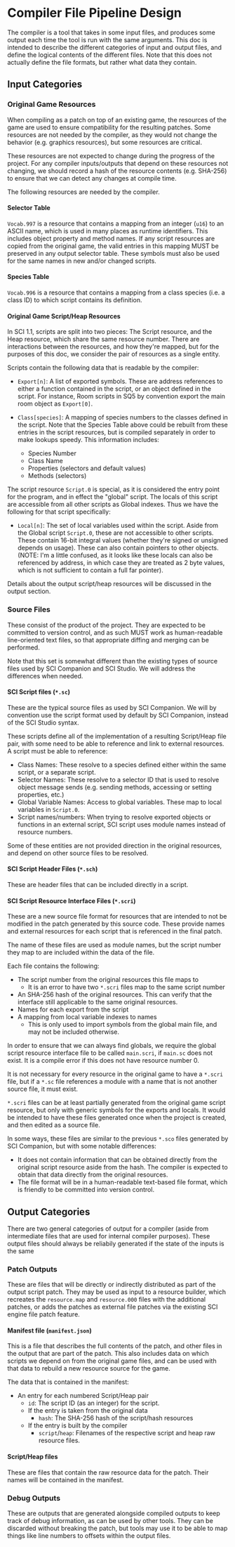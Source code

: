 # Compiler File Pipeline Design

The compiler is a tool that takes in some input files, and produces some output
each time the tool is run with the same arguments. This doc is intended to
describe the different categories of input and output files, and define
the logical contents of the different files. Note that this does not actually
define the file formats, but rather what data they contain.

## Input Categories

### Original Game Resources

When compiling as a patch on top of an existing game, the resources of the game
are used to ensure compatibility for the resulting patches. Some resources are
not needed by the compiler, as they would not change the behavior (e.g.
graphics resources), but some resources are critical.

These resources are not expected to change during the progress of the project.
For any compiler inputs/outputs that depend on these resources not changing, we
should record a hash of the resource contents (e.g. SHA-256) to ensure that we
can detect any changes at compile time.

The following resources are needed by the compiler.

#### Selector Table

`Vocab.997` is a resource that contains a mapping from an integer (`u16`) to
an ASCII name, which is used in many places as runtime identifiers. This
includes object property and method names. If any script resources are copied
from the original game, the valid entries in this mapping MUST be preserved
in any output selector table. These symbols must also be used for the same names
in new and/or changed scripts.

#### Species Table

`Vocab.996` is a resource that contains a mapping from a class species (i.e. a
class ID) to which script contains its definition.

#### Original Game Script/Heap Resources

In SCI 1.1, scripts are split into two pieces: The Script resource, and the
Heap resource, which share the same resource number. There are interactions
between the resources, and how they're mapped, but for the purposes of this doc,
we consider the pair of resources as a single entity.

Scripts contain the following data that is readable by the compiler:

- `Export[n]`: A list of exported symbols. These are address references to
  either a function contained in the script, or an object defined in the script.
  For instance, Room scripts in SQ5 by convention export the main room object
  as `Export[0]`.
- `Class[species]`: A mapping of species numbers to the classes defined in the
  script. Note that the Species Table above could be rebuilt from these entries
  in the script resources, but is compiled separately in order to make lookups
  speedy. This information includes:
  
  - Species Number
  - Class Name
  - Properties (selectors and default values)
  - Methods (selectors)

The script resource `Script.0` is special, as it is considered the entry point
for the program, and in effect the "global" script. The locals of this script
are accessible from all other scripts as Global indexes. Thus we have the
following for that script specifically:

- `Local[n]`: The set of local variables used within the script. Aside from
  the Global script `Script.0`, these are not accessible to other scripts.
  These contain 16-bit integral values (whether they're signed or unsigned
  depends on usage). These can also contain pointers to other objects.
  (NOTE: I'm a little confused, as it looks like these locals can also be
  referenced by address, in which case they are treated as 2 byte values, which
  is not sufficient to contain a full far pointer).

Details about the output script/heap resources will be discussed in the
output section.

### Source Files

These consist of the product of the project. They are expected to be committed
to version control, and as such MUST work as human-readable line-oriented
text files, so that appropriate diffing and merging can be performed.

Note that this set is somewhat different than the existing types of source
files used by SCI Companion and SCI Studio. We will address the differences
when needed.

#### SCI Script files (`*.sc`)

These are the typical source files as used by SCI Companion. We will by
convention use the script format used by default by SCI Companion, instead of
the SCI Studio syntax.

These scripts define all of the implementation of a resulting Script/Heap file pair,
with some need to be able to reference and link to external resources. A script
must be able to reference:

- Class Names: These resolve to a species defined either within the same script,
  or a separate script.
- Selector Names: These resolve to a selector ID that is used to resolve object
  message sends (e.g. sending methods, accessing or setting properties, etc.)
- Global Variable Names: Access to global variables. These map to local
  variables in `Script.0`.
- Script names/numbers: When trying to resolve exported objects or functions
  in an external script, SCI script uses module names instead of resource
  numbers.

Some of these entities are not provided direction in the original resources,
and depend on other source files to be resolved.

#### SCI Script Header Files (`*.sch`)

These are header files that can be included directly in a script.

#### SCI Script Resource Interface Files (`*.scri`)

These are a new source file format for resources that are intended to not be
modified in the patch generated by this source code. These provide names and
external resources for each script that is referenced in the final patch.

The name of these files are used as module names, but the script number they
map to are included within the data of the file.

Each file contains the following:

- The script number from the original resources this file maps to
    - It is an error to have two `*.scri` files map to the same script number
- An SHA-256 hash of the original resources. This can verify that the interface
  still applicable to the same original resources.
- Names for each export from the script
- A mapping from local variable indexes to names
    - This is only used to import symbols from the global main file, and may not
      be included otherwise.

In order to ensure that we can always find globals, we require the global
script resource interface file to be called `main.scri`, if `main.sc` does
not exist. It is a compile error if this does not have resource number 0.

It is not necessary for every resource in the original game to have a `*.scri`
file, but if a `*.sc` file references a module with a name that is not another
source file, it must exist.

`*.scri` files can be at least partially generated from the original game script
resource, but only with generic symbols for the exports and locals. It would
be intended to have these files generated once when the project is created, and
then edited as a source file.

In some ways, these files are similar to the previous `*.sco` files generated
by SCI Companion, but with some notable differences:

- It does not contain information that can be obtained directly from the
  original script resource aside from the hash. The compiler is expected to
  obtain that data directly from the original resources.
- The file format will be in a human-readable text-based file format, which
  is friendly to be committed into version control.

## Output Categories

There are two general categories of output for a compiler (aside from
intermediate files that are used for internal compiler purposes). These output
files should always be reliabily generated if the state of the inputs is the
same

### Patch Outputs

These are files that will be directly or indirectly distributed as part of the
output script patch. They may be used as input to a resource builder, which
recreates the `resource.map` and `resource.000` files with the additional
patches, or adds the patches as external file patches via the existing SCI
engine file patch feature.

#### Manifest file (`manifest.json`)

This is a file that describes the full contents of the patch, and other files
in the output that are part of the patch. This also includes data on which
scripts we depend on from the original game files, and can be used with that
data to rebuild a new resource source for the game.

The data that is contained in the manifest:

- An entry for each numbered Script/Heap pair
    - `id`: The script ID (as an integer) for the script.
    - If the entry is taken from the original data
        - `hash`: The SHA-256 hash of the script/hash resources
    - If the entry is built by the compiler
        - `script`/`heap`: Filenames of the respective script and heap raw
          resource files.

#### Script/Heap files

These are files that contain the raw resource data for the patch. Their names
will be contained in the manifest.

### Debug Outputs

These are outputs that are generated alongside compiled outputs to keep track
of debug information, as can be used by other tools. They can be discarded
without breaking the patch, but tools may use it to be able to map things like
line numbers to offsets within the output files.